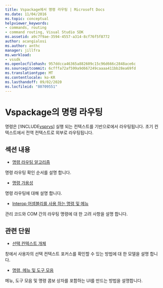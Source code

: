 ```yaml
---
title: Vspackage에서 명령 라우팅 | Microsoft Docs
ms.date: 11/04/2016
ms.topic: conceptual
helpviewer_keywords:
- commands, routing
- command routing, Visual Studio SDK
ms.assetid: a9c7f9ae-3594-4557-a314-8cf76f5f8772
author: acangialosi
ms.author: anthc
manager: jillfra
ms.workload:
- vssdk
ms.openlocfilehash: 957ddcca46365a882609c15c96d666c2848ace6c
ms.sourcegitcommit: 6cfffa72af599a9d667249caaaa411bb28ea69fd
ms.translationtype: MT
ms.contentlocale: ko-KR
ms.lasthandoff: 09/02/2020
ms.locfileid: "80709551"
---
```

# <a name="command-routing-in-vspackages"></a>Vspackage의 명령 라우팅
명령은 [!INCLUDE[vsprvs](../../code-quality/includes/vsprvs_md.md)] 실행 되는 컨텍스트를 기반으로에서 라우팅됩니다. 초기 컨텍스트에서 전역 컨텍스트로 외부로 라우팅됩니다.

## <a name="in-this-section"></a>섹션 내용
- [명령 라우팅 알고리즘](../../extensibility/internals/command-routing-algorithm.md)

 명령 라우팅 확인 순서를 설명 합니다.

- [명령 가용성](../../extensibility/internals/command-availability.md)

 명령 라우팅에 대해 설명 합니다.

- [Interop 어셈블리를 사용 하는 명령 및 메뉴](../../extensibility/internals/commands-and-menus-that-use-interop-assemblies.md)

 관리 코드와 COM 간의 라우팅 명령에 대 한 고려 사항을 설명 합니다.

## <a name="related-sections"></a>관련 단원
- [선택 컨텍스트 개체](../../extensibility/internals/selection-context-objects.md)

 창에서 사용자의 선택 컨텍스트 포커스를 확인할 수 있는 방법에 대 한 모델을 설명 합니다.

- [명령, 메뉴 및 도구 모음](../../extensibility/internals/commands-menus-and-toolbars.md)

 메뉴, 도구 모음 및 명령 콤보 상자를 포함하는 UI를 만드는 방법을 설명합니다.
